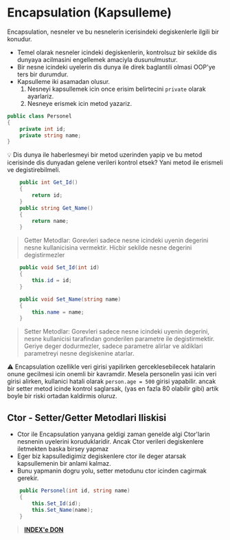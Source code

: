 # Encapsulation (Kapsulleme)

Encapsulation, nesneler ve bu nesnelerin icerisindeki degiskenlerle ilgili bir konudur.

* Temel olarak nesneler icindeki degiskenlerin, kontrolsuz bir sekilde dis dunyaya acilmasini engellemek amaciyla dusunulmustur.
* Bir nesne icindeki uyelerin dis dunya ile direk baglantili olmasi OOP'ye ters bir durumdur.
* Kapsulleme iki asamadan olusur.
    1. Nesneyi kapsullemek icin once erisim belirtecini `private` olarak ayarlariz.
    2. Nesneye erismek icin metod yazariz.

```C#
public class Personel
{
    private int id;
    private string name;
}
```

:bulb: Dis dunya ile haberlesmeyi bir metod uzerinden yapip ve bu metod icerisinde dis dunyadan gelene verileri kontrol etsek? Yani metod ile erismeli ve degistirebilmeli.

```C#
    public int Get_Id()
    {
        return id;
    }
    public string Get_Name()
    {
        return name;
    }
```

> Getter Metodlar: Gorevleri sadece nesne icindeki uyenin degerini nesne kullanicisina vermektir. Hicbir sekilde nesne degerini degistirmezler

```C#
    public void Set_Id(int id)
    {
        this.id = id;
    }

    public void Set_Name(string name)
    {
        this.name = name;
    }
```

> Setter Metodlar: Gorevleri sadece nesne icindeki uyenin degerini, nesne kullanicisi tarafindan gonderilen parametre ile degistirmektir. Geriye deger dodurmezler, sadece parametre alirlar ve aldiklari parametreyi nesne degiskenine atarlar.

:warning: Encapsulation ozellikle veri girisi yapilirken gerceklesebilecek hatalarin onune gecilmesi icin onemli bir kavramdir. Mesela personelin yasi icin veri girisi alirken, kullanici hatali olarak `person.age = 500` girisi yapabilir. ancak bir setter metod icinde kontrol saglarsak, (yas en fazla 80 olabilir gibi) artik boyle bir riski ortadan kaldirmis oluruz.

## Ctor - Setter/Getter Metodlari Iliskisi

* Ctor ile Encapsulation yanyana geldigi zaman genelde algi Ctor'larin nesnenin uyelerini koruduklaridir. Ancak Ctor verileri degiskenlere iletmekten baska birsey yapmaz
* Eger biz kapsulledigimiz degiskenlere ctor ile deger atarsak kapsullemenin bir anlami kalmaz.
* Bunu yapmanin dogru yolu, setter metodunu ctor icinden cagirmak gerekir.

```C#
    public Personel(int id, string name)
    {
        this.Set_Id(id);
        this.Set_Name(name);
    }
```

> [**INDEX'e DON**](/README.md)
